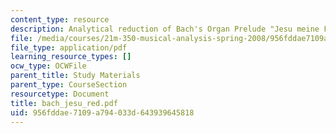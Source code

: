 ```yaml
---
content_type: resource
description: Analytical reduction of Bach's Organ Prelude "Jesu meine Freude."
file: /media/courses/21m-350-musical-analysis-spring-2008/956fddae7109a794033d643939645818_bach_jesu_red.pdf
file_type: application/pdf
learning_resource_types: []
ocw_type: OCWFile
parent_title: Study Materials
parent_type: CourseSection
resourcetype: Document
title: bach_jesu_red.pdf
uid: 956fddae-7109-a794-033d-643939645818
---
```

